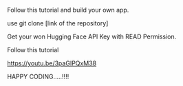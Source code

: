 Follow this tutorial and build your own app.

use git clone [link of the repository]

Get your won Hugging Face API Key with READ Permission.

Follow this tutorial

https://youtu.be/3paGIPQxM38

HAPPY CODING.....!!!!

